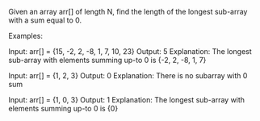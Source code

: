 Given an array arr[] of length N, find the length of the longest sub-array with a sum equal to 0.

Examples:

Input: arr[] = {15, -2, 2, -8, 1, 7, 10, 23}
Output: 5
Explanation: The longest sub-array with elements summing up-to 0 is {-2, 2, -8, 1, 7}

Input: arr[] = {1, 2, 3}
Output: 0
Explanation: There is no subarray with 0 sum


Input:  arr[] = {1, 0, 3}
Output:  1
Explanation: The longest sub-array with elements summing up-to 0 is {0}
